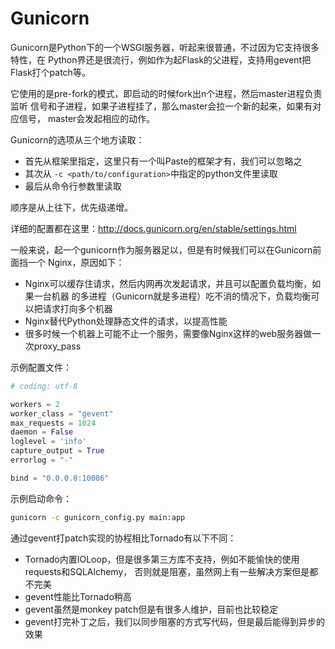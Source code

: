 # Gunicorn

Gunicorn是Python下的一个WSGI服务器，听起来很普通，不过因为它支持很多特性，在
Python界还是很流行，例如作为起Flask的父进程，支持用gevent把Flask打个patch等。

它使用的是pre-fork的模式，即启动的时候fork出n个进程，然后master进程负责监听
信号和子进程，如果子进程挂了，那么master会拉一个新的起来，如果有对应信号，
master会发起相应的动作。

Gunicorn的选项从三个地方读取：

- 首先从框架里指定，这里只有一个叫Paste的框架才有，我们可以忽略之
- 其次从 `-c <path/to/configuration>`中指定的python文件里读取
- 最后从命令行参数里读取

顺序是从上往下，优先级递增。

详细的配置都在这里：http://docs.gunicorn.org/en/stable/settings.html

一般来说，起一个gunicorn作为服务器足以，但是有时候我们可以在Gunicorn前面挡一个
Nginx，原因如下：

- Nginx可以缓存住请求，然后内网再次发起请求，并且可以配置负载均衡，如果一台机器
的多进程（Gunicorn就是多进程）吃不消的情况下，负载均衡可以把请求打向多个机器
- Nginx替代Python处理静态文件的请求，以提高性能
- 很多时候一个机器上可能不止一个服务，需要像Nginx这样的web服务器做一次proxy_pass

示例配置文件：

```python
# coding: utf-8

workers = 2
worker_class = "gevent"
max_requests = 1024
daemon = False
loglevel = 'info'
capture_output = True
errorlog = "-"

bind = "0.0.0.0:10086"
```

示例启动命令：

```bash
gunicorn -c gunicorn_config.py main:app
```

通过gevent打patch实现的协程相比Tornado有以下不同：

- Tornado内置IOLoop，但是很多第三方库不支持，例如不能愉快的使用requests和SQLAlchemy，
否则就是阻塞，虽然网上有一些解决方案但是都不完美
- gevent性能比Tornado稍高
- gevent虽然是monkey patch但是有很多人维护，目前也比较稳定
- gevent打完补丁之后，我们以同步阻塞的方式写代码，但是最后能得到异步的效果
